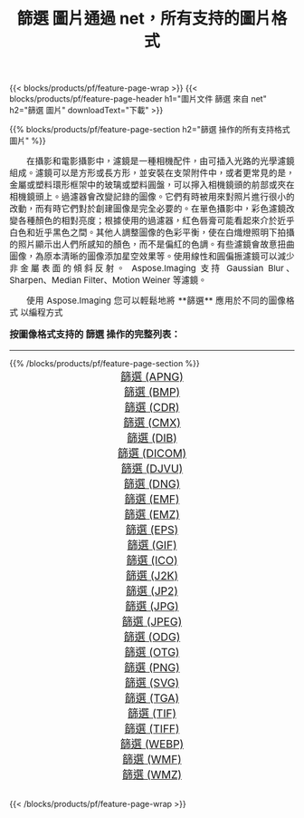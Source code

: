 ﻿---
title: 篩選 圖片通過 net，所有支持的圖片格式 
weight: 3920
url: /zh-hant/net/filter/ 
lang: zh-hant
langdirlevel: 2
locales: zh-hans,ja,it,ru,de,es,fr,nl,id,lt,pl,pt,vi,tr,ko,zh-hant,ar,hi,th,sv,cs,uk,he
description: 使用 Aspose.Imaging 你可以輕鬆地通過 net 獲取 篩選 圖像
---

{{< blocks/products/pf/feature-page-wrap >}}
{{< blocks/products/pf/feature-page-header h1="圖片文件 篩選 來自 net" h2="篩選 圖片" downloadText="下載" >}}


{{% blocks/products/pf/feature-page-section  h2="篩選 操作的所有支持格式 圖片" %}}
<p align="justify" style="text-indent:2em;font-size:15px;">
在攝影和電影攝影中，濾鏡是一種相機配件，由可插入光路的光學濾鏡組成。濾鏡可以是方形或長方形，並安裝在支架附件中，或者更常見的是，金屬或塑料環形框架中的玻璃或塑料圓盤，可以擰入相機鏡頭的前部或夾在相機鏡頭上。過濾器會改變記錄的圖像。它們有時被用來對照片進行很小的改動，而有時它們對於創建圖像是完全必要的。在單色攝影中，彩色濾鏡改變各種顏色的相對亮度；根據使用的過濾器，紅色唇膏可能看起來介於近乎白色和近乎黑色之間。其他人調整圖像的色彩平衡，使在白熾燈照明下拍攝的照片顯示出人們所感知的顏色，而不是偏紅的色調。有些濾鏡會故意扭曲圖像，為原本清晰的圖像添加星空效果等。使用線性和圓偏振濾鏡可以減少非金屬表面的傾斜反射。 Aspose.Imaging 支持 Gaussian Blur、Sharpen、Median Filter、Motion Weiner 等濾鏡。
</p>
<p align="justify" style="text-indent:2em;font-size:15px;">
使用 Aspose.Imaging 您可以輕鬆地將 **篩選** 應用於不同的圖像格式 以編程方式
</p>
<h3 style="margin-top:16px;">
按圖像格式支持的 篩選 操作的完整列表：
</h3>
<hr/>
{{% /blocks/products/pf/feature-page-section %}}
<div class="container-fluid productfamilypage bg-gray">
    <div class="convertypes bg-gray agp-content section">
        <div class="container">
		<div class="row other-converters" style="gap: 10px;font-size: 19px;text-align:center;">
		    <div class='col-md-3 other-converter remove-lp remove-rp'><a href="/imaging/zh-hant/net/filter/apng/" style="padding:15px;">篩選 (APNG)</a></div><div class='col-md-3 other-converter remove-lp remove-rp'><a href="/imaging/zh-hant/net/filter/bmp/" style="padding:15px;">篩選 (BMP)</a></div><div class='col-md-3 other-converter remove-lp remove-rp'><a href="/imaging/zh-hant/net/filter/cdr/" style="padding:15px;">篩選 (CDR)</a></div><div class='col-md-3 other-converter remove-lp remove-rp'><a href="/imaging/zh-hant/net/filter/cmx/" style="padding:15px;">篩選 (CMX)</a></div><div class='col-md-3 other-converter remove-lp remove-rp'><a href="/imaging/zh-hant/net/filter/dib/" style="padding:15px;">篩選 (DIB)</a></div><div class='col-md-3 other-converter remove-lp remove-rp'><a href="/imaging/zh-hant/net/filter/dicom/" style="padding:15px;">篩選 (DICOM)</a></div><div class='col-md-3 other-converter remove-lp remove-rp'><a href="/imaging/zh-hant/net/filter/djvu/" style="padding:15px;">篩選 (DJVU)</a></div><div class='col-md-3 other-converter remove-lp remove-rp'><a href="/imaging/zh-hant/net/filter/dng/" style="padding:15px;">篩選 (DNG)</a></div><div class='col-md-3 other-converter remove-lp remove-rp'><a href="/imaging/zh-hant/net/filter/emf/" style="padding:15px;">篩選 (EMF)</a></div><div class='col-md-3 other-converter remove-lp remove-rp'><a href="/imaging/zh-hant/net/filter/emz/" style="padding:15px;">篩選 (EMZ)</a></div><div class='col-md-3 other-converter remove-lp remove-rp'><a href="/imaging/zh-hant/net/filter/eps/" style="padding:15px;">篩選 (EPS)</a></div><div class='col-md-3 other-converter remove-lp remove-rp'><a href="/imaging/zh-hant/net/filter/gif/" style="padding:15px;">篩選 (GIF)</a></div><div class='col-md-3 other-converter remove-lp remove-rp'><a href="/imaging/zh-hant/net/filter/ico/" style="padding:15px;">篩選 (ICO)</a></div><div class='col-md-3 other-converter remove-lp remove-rp'><a href="/imaging/zh-hant/net/filter/j2k/" style="padding:15px;">篩選 (J2K)</a></div><div class='col-md-3 other-converter remove-lp remove-rp'><a href="/imaging/zh-hant/net/filter/jp2/" style="padding:15px;">篩選 (JP2)</a></div><div class='col-md-3 other-converter remove-lp remove-rp'><a href="/imaging/zh-hant/net/filter/jpg/" style="padding:15px;">篩選 (JPG)</a></div><div class='col-md-3 other-converter remove-lp remove-rp'><a href="/imaging/zh-hant/net/filter/jpeg/" style="padding:15px;">篩選 (JPEG)</a></div><div class='col-md-3 other-converter remove-lp remove-rp'><a href="/imaging/zh-hant/net/filter/odg/" style="padding:15px;">篩選 (ODG)</a></div><div class='col-md-3 other-converter remove-lp remove-rp'><a href="/imaging/zh-hant/net/filter/otg/" style="padding:15px;">篩選 (OTG)</a></div><div class='col-md-3 other-converter remove-lp remove-rp'><a href="/imaging/zh-hant/net/filter/png/" style="padding:15px;">篩選 (PNG)</a></div><div class='col-md-3 other-converter remove-lp remove-rp'><a href="/imaging/zh-hant/net/filter/svg/" style="padding:15px;">篩選 (SVG)</a></div><div class='col-md-3 other-converter remove-lp remove-rp'><a href="/imaging/zh-hant/net/filter/tga/" style="padding:15px;">篩選 (TGA)</a></div><div class='col-md-3 other-converter remove-lp remove-rp'><a href="/imaging/zh-hant/net/filter/tif/" style="padding:15px;">篩選 (TIF)</a></div><div class='col-md-3 other-converter remove-lp remove-rp'><a href="/imaging/zh-hant/net/filter/tiff/" style="padding:15px;">篩選 (TIFF)</a></div><div class='col-md-3 other-converter remove-lp remove-rp'><a href="/imaging/zh-hant/net/filter/webp/" style="padding:15px;">篩選 (WEBP)</a></div><div class='col-md-3 other-converter remove-lp remove-rp'><a href="/imaging/zh-hant/net/filter/wmf/" style="padding:15px;">篩選 (WMF)</a></div><div class='col-md-3 other-converter remove-lp remove-rp'><a href="/imaging/zh-hant/net/filter/wmz/" style="padding:15px;">篩選 (WMZ)</a></div>
                </div>
        </div>
    </div>
</div>
<br/>

{{< /blocks/products/pf/feature-page-wrap >}}
